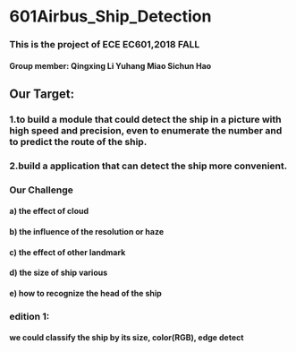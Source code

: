 # 601Airbus_Ship_Detection
### This is the project of ECE EC601,2018 FALL 
#### Group member: Qingxing Li  Yuhang Miao Sichun Hao

## Our Target:
### 1.to build a module that could detect the ship in a picture with high speed and precision, even to enumerate the number and to predict the route of the ship. 
### 2.build a application that can detect the ship more convenient.

### Our Challenge
#### a) the effect of cloud 
#### b) the influence of the resolution or haze 
#### c) the effect of other landmark
#### d) the size of ship various 
#### e) how to recognize the head of the ship

### edition 1:
#### we could classify the ship by its size, color(RGB), edge detect
#### 
